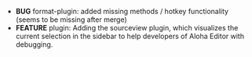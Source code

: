 - **BUG** format-plugin: added missing methods / hotkey functionality (seems to be missing after merge)
- **FEATURE** plugin: Adding the sourceview plugin, which visualizes the
              current selection in the sidebar to help developers of Aloha
			  Editor with debugging.